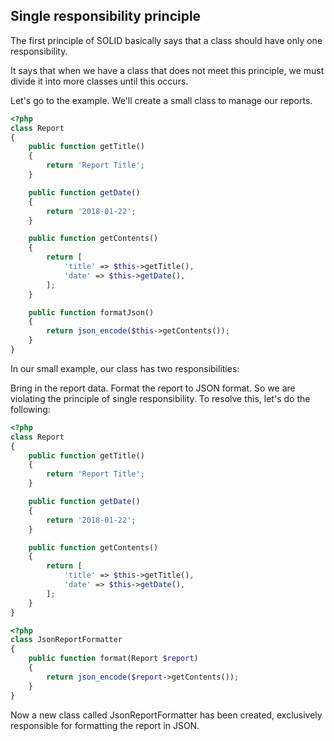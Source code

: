 ## Single responsibility principle

The first principle of SOLID basically says that a class should have only one responsibility.

It says that when we have a class that does not meet this principle, we must divide it into more classes until this occurs.

Let's go to the example. We'll create a small class to manage our reports.

```php
<?php
class Report
{
    public function getTitle()
    {
        return 'Report Title';
    }

    public function getDate()
    {
        return '2018-01-22';
    }

    public function getContents()
    {
        return [
            'title' => $this->getTitle(),
            'date' => $this->getDate(),
        ];
    }

    public function formatJson()
    {
        return json_encode($this->getContents());
    }
} 
```

In our small example, our class has two responsibilities:

Bring in the report data.
Format the report to JSON format. So we are violating the principle of single responsibility.
To resolve this, let's do the following:
```php
<?php
class Report
{
    public function getTitle()
    {
        return 'Report Title';
    }

    public function getDate()
    {
        return '2018-01-22';
    }

    public function getContents()
    {
        return [
            'title' => $this->getTitle(),
            'date' => $this->getDate(),
        ];
    }
}
```
```php
<?php
class JsonReportFormatter
{
    public function format(Report $report)
    {
        return json_encode($report->getContents());
    }
}
```

Now a new class called JsonReportFormatter has been created, exclusively responsible for formatting the report in JSON.